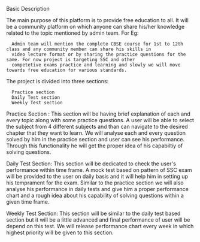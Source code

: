 Basic Description

The main purpose of this platform is to provide free education to all.
It will be a community platform on which anyone can share his/her knowledge related to the topic mentioned by admin team.
For Eg: 
      
      Admin team will mention the complete CBSE course for 1st to 12th class and any community member can share his skills in
      video lecture format or by sharing the practice questions for the same. For now project is targeting SSC and other
      competetive exams practice and learning and slowly we will move towards free education for various standards.

The project is divided into three sections:

      Practice section
      Daily Test section
      Weekly Test section
      
Practice Section : This section will be having brief explanation of each and every topic along with some practice questions.
                   A user will be able to select the subject from 4 different subjects and than can navigate to the
                   desired chapter that they want to learn. We will analyse each and every question solved by him in the 
                   practice section and user can see his performance. Through this functionality he will get the proper idea of
                   his capabiltiy of solving questions.
                   
Daily Test Section: This section will be dedicated to check the user's performance within time frame. A mock test based on
                    pattern of SSC exam will be provided to the user on daily basis and it will help him in setting up his
                    temprament for the exam. Similar to the practice section we will also analyse his performance in daily tests
                    and give him a proper performance chart and a rough idea about his capability of solving questions within
                    a given time frame.
                    
Weekly Test Section: This section will be similar to the daily test based section but it will be a little advanced and
                     final performance of user will be depend on this test. We will release performance chart every week in
                     which highest priority will be given to this section.
                     
              
      
 
